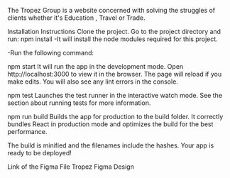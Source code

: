 The Tropez Group is a website concerned with solving the struggles of clients whether it's Education , Travel or Trade.

Installation Instructions
Clone the project.
Go to the project directory and run:
npm install
-It will install the node modules required for this project.

-Run the following command:

npm start
It will run the app in the development mode.
Open http://localhost:3000 to view it in the browser.
The page will reload if you make edits. You will also see any lint errors in the console.

npm test
Launches the test runner in the interactive watch mode.
See the section about running tests for more information.

npm run build
Builds the app for production to the build folder.
It correctly bundles React in production mode and optimizes the build for the best performance.

The build is minified and the filenames include the hashes.
Your app is ready to be deployed!

Link of the Figma File
Tropez Figma Design
